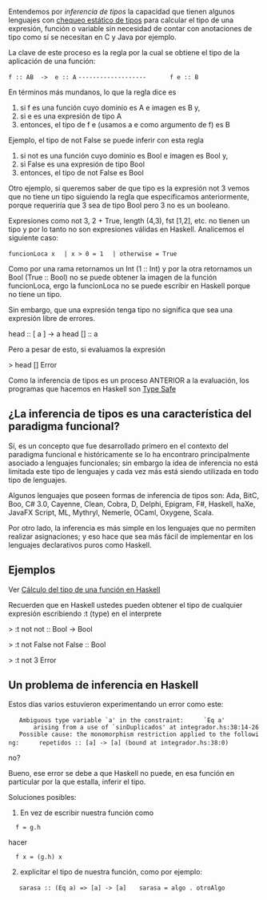 Entendemos por *inferencia de tipos* la capacidad que tienen algunos lenguajes con [chequeo estático de tipos](esquemas-de-tipado.md) para calcular el tipo de una expresión, función o variable sin necesidad de contar con anotaciones de tipo como sí se necesitan en C y Java por ejemplo.

La clave de este proceso es la regla por la cual se obtiene el tipo de la aplicación de una función:

`f :: AB  ->  e :: A`
`-------------------`
`      f e :: B`

En términos más mundanos, lo que la regla dice es

1.  si f es una función cuyo dominio es A e imagen es B y,
2.  si e es una expresión de tipo A
3.  entonces, el tipo de f e (usamos a e como argumento de f) es B

Ejemplo, el tipo de not False se puede inferir con esta regla

1.  si not es una función cuyo dominio es Bool e imagen es Bool y,
2.  si False es una expresión de tipo Bool
3.  entonces, el tipo de not False es Bool

Otro ejemplo, si queremos saber de que tipo es la expresión not 3 vemos que no tiene un tipo siguiendo la regla que especificamos anteriormente, porque requeriría que 3 sea de tipo Bool pero 3 no es un booleano.

Expresiones como not 3, 2 + True, length (4,3), fst \[1,2\], etc. no tienen un tipo y por lo tanto no son expresiones válidas en Haskell. Analicemos el siguiente caso:

`funcionLoca x`
`  | x > 0 = 1`
`  | otherwise = True`

Como por una rama retornamos un Int (1 :: Int) y por la otra retornamos un Bool (True :: Bool) no se puede obtener la imagen de la función funcionLoca, ergo la funcionLoca no se puede escribir en Haskell porque no tiene un tipo.

Sin embargo, que una expresión tenga tipo no significa que sea una expresión libre de errores.

head :: \[ a \] -&gt; a head \[\] :: a

Pero a pesar de esto, si evaluamos la expresión

&gt; head \[\] Error

Como la inferencia de tipos es un proceso ANTERIOR a la evaluación, los programas que hacemos en Haskell son [Type Safe](http://en.wikipedia.org/wiki/Type_safety)

¿La inferencia de tipos es una característica del paradigma funcional?
----------------------------------------------------------------------

Sí, es un concepto que fue desarrollado primero en el contexto del paradigma funcional e históricamente se lo ha encontraro principalmente asociado a lenguajes funcionales; sin embargo la idea de inferencia no está limitada este tipo de lenguajes y cada vez más está siendo utilizada en todo tipo de lenguajes.

Algunos lenguajes que poseen formas de inferencia de tipos son: Ada, BitC, Boo, C\# 3.0, Cayenne, Clean, Cobra, D, Delphi, Epigram, F\#, Haskell, haXe, JavaFX Script, ML, Mythryl, Nemerle, OCaml, Oxygene, Scala.

Por otro lado, la inferencia es más simple en los lenguajes que no permiten realizar asignaciones; y eso hace que sea más fácil de implementar en los lenguajes declarativos puros como Haskell.

Ejemplos
--------

Ver [Cálculo del tipo de una función en Haskell](calculo-del-tipo-de-una-funcion-en-haskell.md)

Recuerden que en Haskell ustedes pueden obtener el tipo de cualquier expresión escribiendo :t (type) en el interprete

&gt; :t not not :: Bool -&gt; Bool

&gt; :t not False not False :: Bool

&gt; :t not 3 Error

Un problema de inferencia en Haskell
------------------------------------

Estos días varios estuvieron experimentando un error como este:

``    Ambiguous type variable `a' in the constraint: ``
``      `Eq a' ``
``        arising from a use of `sinDuplicados' at integrador.hs:38:14-26 ``
`   Possible cause: the monomorphism restriction applied to the following:`
`     repetidos :: [a] -> [a] (bound at integrador.hs:38:0)`

no?

Bueno, ese error se debe a que Haskell no puede, en esa función en particular por la que estalla, inferir el tipo.

Soluciones posibles:

1) En vez de escribir nuestra función como

`  f = g.h`

hacer

`  f x = (g.h) x`

2) explicitar el tipo de nuestra función, como por ejemplo:

`   sarasa :: (Eq a) => [a] -> [a]`
`   sarasa = algo . otroAlgo`

